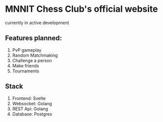 # MNNIT Chess Club's official website

currently in active development

## Features planned:

1. PvP gameplay
2. Random Matchmaking
3. Challenge a person
4. Make friends
5. Tournaments

## Stack

1. Frontend: Svelte
2. Websocket: Golang
3. REST Api: Golang
4. Database: Postgres
